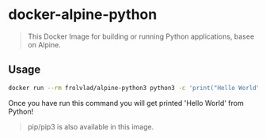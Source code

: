 # docker-alpine-python

> This Docker Image for building or running Python  applications, basee on Alpine.

## Usage

```bash
docker run --rm frolvlad/alpine-python3 python3 -c 'print("Hello World")'
```

Once you have run this command you will get printed 'Hello World' from Python!

> pip/pip3 is also available in this image.
